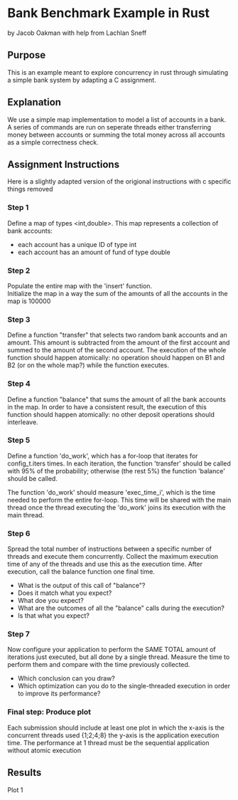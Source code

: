 # Bank Benchmark Example in Rust
by Jacob Oakman with help from Lachlan Sneff

## Purpose
This is an example meant to explore concurrency in rust through simulating a simple bank system by adapting a C assignment.

## Explanation
We use a simple map implementation to model a list of accounts in a bank. A series of commands are run on seperate threads either transferring money between accounts or summing the total money across all accounts as a simple correctness check.

## Assignment Instructions
Here is a slightly adapted version of the origional instructions with c specific things removed

### Step 1
Define a map of types <int,double>. This map represents a collection of bank accounts:

- each account has a unique ID of type int 
- each account has an amount of fund of type double

### Step 2
Populate the entire map with the 'insert' function.  
Initialize the map in a way the sum of the amounts of all the accounts in the map is 100000  

### Step 3
Define a function "transfer" that selects two random bank accounts and an amount. This amount is subtracted from the amount of the first account and summed to the amount of the second account. The execution of the whole function should happen atomically: no operation should happen on B1 and B2 (or on the whole map?) while the function executes.  

### Step 4
Define a function "balance" that sums the amount of all the bank accounts in the map. In order to have a consistent result, the execution of this function should happen atomically: no other deposit operations should interleave.

### Step 5
Define a function 'do_work', which has a for-loop that iterates for config_t.iters times. In each iteration, the function 'transfer' should be called with 95% of the probability; otherwise (the rest 5%) the function 'balance' should be called.  
  
The function 'do_work' should measure 'exec_time_i', which is the time needed to perform the entire for-loop. This time will be shared with the main thread once the thread executing the 'do_work' joins its execution with the main thread.

### Step 6
Spread the total number of instructions between a specific number of threads and execute them concurrently. Collect the maximum execution time of any of the threads and use this as the execution time. After execution, call the balance function one final time.

- What is the output of this call of "balance"?
- Does it match what you expect?
- What doe you expect?
- What are the outcomes of all the "balance" calls during the execution?
- Is that what you expect?

### Step 7
Now configure your application to perform the SAME TOTAL amount of iterations just executed, but all done by a single thread. Measure the time to perform them and compare with the time previously collected.

- Which conclusion can you draw?  
- Which optimization can you do to the single-threaded execution in order to improve its performance?    

### Final step: Produce plot
Each submission should include at least one plot in which the x-axis is the concurrent threads used {1;2;4;8} the y-axis is the application execution time. The performance at 1 thread must be the sequential application without atomic execution

## Results
Plot 1

